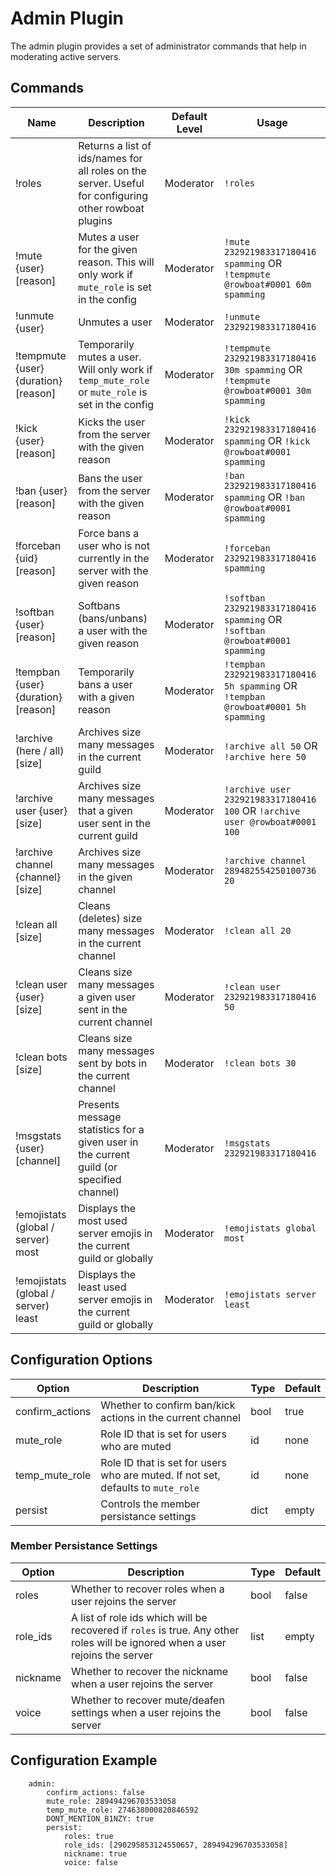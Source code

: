 # Admin Plugin

The admin plugin provides a set of administrator commands that help in moderating active servers.

## Commands

| Name | Description | Default Level | Usage |
|------|-------------|---------------|-------|
| !roles | Returns a list of ids/names for all roles on the server. Useful for configuring other rowboat plugins | Moderator | `!roles` |
| !mute {user} [reason] | Mutes a user for the given reason. This will only work if `mute_role` is set in the config | Moderator | `!mute 232921983317180416 spamming` OR  `!tempmute @rowboat#0001 60m spamming` |
| !unmute {user} | Unmutes a user | Moderator | `!unmute 232921983317180416` |
| !tempmute {user} {duration} [reason] | Temporarily mutes a user. Will only work if `temp_mute_role` or `mute_role` is set in the config | Moderator | `!tempmute 232921983317180416 30m spamming` OR `!tempmute @rowboat#0001 30m spamming` |
| !kick {user} [reason] | Kicks the user from the server with the given reason | Moderator | `!kick 232921983317180416 spamming` OR `!kick @rowboat#0001 spamming` |
| !ban {user} [reason] | Bans the user from the server with the given reason | Moderator | `!ban 232921983317180416 spamming` OR `!ban @rowboat#0001 spamming` |
| !forceban {uid} [reason] | Force bans a user who is not currently in the server with the given reason | Moderator | `!forceban 232921983317180416 spamming` |
| !softban {user} [reason] | Softbans (bans/unbans) a user with the given reason | Moderator | `!softban 232921983317180416 spamming` OR `!softban @rowboat#0001 spamming` |
| !tempban {user} {duration} [reason] | Temporarily bans a user with a given reason | Moderator | `!tempban 232921983317180416 5h spamming` OR `!tempban @rowboat#0001 5h spamming` |
| !archive (here / all) [size] | Archives size many messages in the current guild | Moderator | `!archive all 50` OR `!archive here 50` |
| !archive user {user} [size] | Archives size many messages that a given user sent in the current guild | Moderator | `!archive user 232921983317180416 100` OR `!archive user @rowboat#0001 100` |
| !archive channel {channel} [size] | Archives size many messages in the given channel | Moderator | `!archive channel 289482554250100736 20` |
| !clean all [size] | Cleans (deletes) size many messages in the current channel | Moderator | `!clean all 20` |
| !clean user {user} [size] | Cleans size many messages a given user sent in the current channel | Moderator | `!clean user 232921983317180416 50` |
| !clean bots [size] | Cleans size many messages sent by bots in the current channel | Moderator | `!clean bots 30` |
| !msgstats {user} [channel] | Presents message statistics for a given user in the current guild (or specified channel) | Moderator | `!msgstats 232921983317180416` |
| !emojistats (global / server) most | Displays the most used server emojis in the current guild or globally | Moderator | `!emojistats global most` |
| !emojistats (global / server) least | Displays the least used server emojis in the current guild or globally | Moderator | `!emojistats server least` |

## Configuration Options

| Option | Description | Type | Default |
|--------|-------------|------|---------|
| confirm\_actions | Whether to confirm ban/kick actions in the current channel | bool | true |
| mute\_role| Role ID that is set for users who are muted | id | none |
| temp\_mute\_role | Role ID that is set for users who are muted. If not set, defaults to `mute_role` | id | none |
| persist | Controls the member persistance settings | dict | empty |

### Member Persistance Settings

| Option | Description | Type | Default |
|--------|-------------|------|---------|
| roles | Whether to recover roles when a user rejoins the server | bool | false |
| role\_ids | A list of role ids which will be recovered if `roles` is true. Any other roles will be ignored when a user rejoins the server | list | empty |
| nickname | Whether to recover the nickname when a user rejoins the server | bool | false |
| voice | Whether to recover mute/deafen settings when a user rejoins the server | bool | false |


## Configuration Example

```
	admin:
		confirm_actions: false
		mute_role: 289494296703533058
		temp_mute_role: 274638000820846592
		DONT_MENTION_B1NZY: true
		persist:
			roles: true
			role_ids: [290295853124550657, 289494296703533058]
			nickname: true
			voice: false
```
